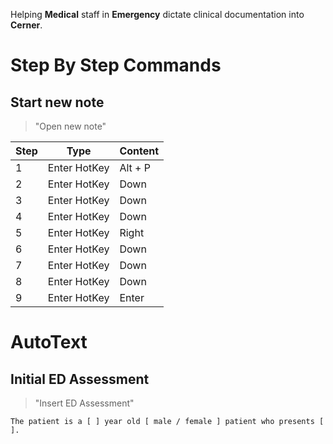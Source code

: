 Helping __Medical__ staff in __Emergency__ dictate clinical documentation into __Cerner__.

# Step By Step Commands

## Start new note

> "Open new note"

Step | Type | Content
------------ | ------------- | ------------- 
1 | Enter HotKey | Alt + P
2 | Enter HotKey | Down
3 | Enter HotKey | Down
4 | Enter HotKey | Down
5 | Enter HotKey | Right
6 | Enter HotKey | Down
7 | Enter HotKey | Down
8 | Enter HotKey | Down
9 | Enter HotKey | Enter

# AutoText

## Initial ED Assessment

> "Insert ED Assessment"

```
The patient is a [ ] year old [ male / female ] patient who presents [ ].
```
